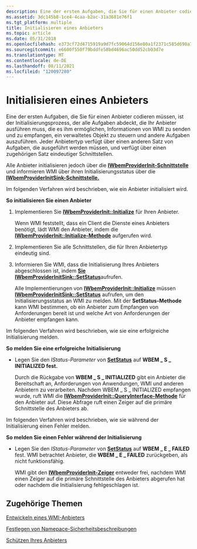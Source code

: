```yaml
---
description: Eine der ersten Aufgaben, die Sie für einen Anbieter codieren müssen, ist der Initialisierungsprozess, der alle Aufgaben abdeckt, die Ihr Anbieter ausführen muss, die es ihm ermöglichen, Informationen von WMI zu senden und zu empfangen, ein verwaltetes Objekt zu steuern und andere Aufgaben auszuführen.
ms.assetid: 3dc145b8-1ce4-4caa-b2ac-31a3681e76f1
ms.tgt_platform: multiple
title: Initialisieren eines Anbieters
ms.topic: article
ms.date: 05/31/2018
ms.openlocfilehash: e373cf72d4715919a9d7fc59064d156e80a1f2371c585d698a7c6edff4f22fa5
ms.sourcegitcommit: e6600f550f79bddfe58bd4696ac50dd52cb03d7e
ms.translationtype: MT
ms.contentlocale: de-DE
ms.lasthandoff: 08/11/2021
ms.locfileid: "120097280"
---
```

# <a name="initializing-a-provider"></a>Initialisieren eines Anbieters

Eine der ersten Aufgaben, die Sie für einen Anbieter codieren müssen, ist der Initialisierungsprozess, der alle Aufgaben abdeckt, die Ihr Anbieter ausführen muss, die es ihm ermöglichen, Informationen von WMI zu senden und zu empfangen, ein verwaltetes Objekt zu steuern und andere Aufgaben auszuführen. Jeder Anbietertyp verfügt über einen anderen Satz von Aufgaben, die ausgeführt werden müssen, und verfügt über einen zugehörigen Satz eindeutiger Schnittstellen.

Alle Anbieter initialisieren jedoch über die [**IWbemProviderInit-Schnittstelle**](/windows/desktop/api/Wbemprov/nn-wbemprov-iwbemproviderinit) und informieren WMI über ihren Initialisierungsstatus über die [**IWbemProviderInitSink-Schnittstelle.**](/windows/desktop/api/Wbemprov/nn-wbemprov-iwbemproviderinitsink)

Im folgenden Verfahren wird beschrieben, wie ein Anbieter initialisiert wird.

**So initialisieren Sie einen Anbieter**

1.  Implementieren Sie [**IWbemProviderInit::Initialize**](/windows/desktop/api/Wbemprov/nf-wbemprov-iwbemproviderinit-initialize) für Ihren Anbieter.

    Wenn WMI feststellt, dass ein Client die Dienste eines Anbieters benötigt, lädt WMI den Anbieter, indem die [**IWbemProviderInit::Initialize-Methode**](/windows/desktop/api/Wbemprov/nf-wbemprov-iwbemproviderinit-initialize) aufgerufen wird.

2.  Implementieren Sie alle Schnittstellen, die für Ihren Anbietertyp eindeutig sind.
3.  Informieren Sie WMI, dass die Initialisierung Ihres Anbieters abgeschlossen ist, indem [**Sie IWbemProviderInitSink::SetStatus**](/windows/desktop/api/Wbemprov/nf-wbemprov-iwbemproviderinitsink-setstatus)aufrufen.

    Alle Implementierungen von [**IWbemProviderInit::Initialize**](/windows/desktop/api/Wbemprov/nf-wbemprov-iwbemproviderinit-initialize) müssen [**IWbemProviderInitSink::SetStatus**](/windows/desktop/api/Wbemprov/nf-wbemprov-iwbemproviderinitsink-setstatus) aufrufen, um den Initialisierungsstatus an WMI zu melden. Mit der **SetStatus-Methode** kann WMI bestimmen, ob ein Anbieter zum Empfangen von Anforderungen bereit ist und welche Art von Anforderungen der Anbieter empfangen kann.

Im folgenden Verfahren wird beschrieben, wie sie eine erfolgreiche Initialisierung melden.

**So melden Sie eine erfolgreiche Initialisierung**

-   Legen Sie den *IStatus-Parameter* von [**SetStatus**](/windows/desktop/api/Wbemprov/nf-wbemprov-iwbemproviderinitsink-setstatus) auf **WBEM \_ S \_ INITIALIZED fest.**

    Durch die Rückgabe von **WBEM \_ S \_ INITIALIZED** gibt ein Anbieter die Bereitschaft an, Anforderungen von Anwendungen, WMI und anderen Anbietern zu verarbeiten. Nachdem WBEM \_ S \_ INITIALIZED empfangen wurde, ruft WMI die [**IWbemProviderInit::QueryInterface-Methode**](/windows/desktop/api/Wbemprov/nn-wbemprov-iwbemproviderinit) für den Anbieter auf. Diese Abfrage ruft einen Zeiger auf die primäre Schnittstelle des Anbieters ab.

Im folgenden Verfahren wird beschrieben, wie sie während der Initialisierung einen Fehler melden.

**So melden Sie einen Fehler während der Initialisierung**

-   Legen Sie den *IStatus-Parameter* von [**SetStatus**](/windows/desktop/api/Wbemprov/nf-wbemprov-iwbemproviderinitsink-setstatus) auf **WBEM \_ E \_ FAILED** fest. WMI betrachtet Anbieter, die **WBEM \_ E \_ FAILED** zurückgeben, als nicht funktionsfähig.

    WMI gibt den [**IWbemProviderInit-Zeiger**](/windows/desktop/api/Wbemprov/nn-wbemprov-iwbemproviderinit) entweder frei, nachdem WMI einen Zeiger auf die primäre Schnittstelle des Anbieters abgerufen hat oder nachdem die Initialisierung fehlgeschlagen ist.

## <a name="related-topics"></a>Zugehörige Themen

<dl> <dt>

[Entwickeln eines WMI-Anbieters](developing-a-wmi-provider.md)
</dt> <dt>

[Festlegen von Namepace-Sicherheitsbeschreibungen](setting-namespace-security-descriptors.md)
</dt> <dt>

[Schützen Ihres Anbieters](securing-your-provider.md)
</dt> </dl>

 

 



